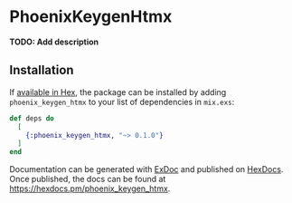 # PhoenixKeygenHtmx

**TODO: Add description**

## Installation

If [available in Hex](https://hex.pm/docs/publish), the package can be installed
by adding `phoenix_keygen_htmx` to your list of dependencies in `mix.exs`:

```elixir
def deps do
  [
    {:phoenix_keygen_htmx, "~> 0.1.0"}
  ]
end
```

Documentation can be generated with [ExDoc](https://github.com/elixir-lang/ex_doc)
and published on [HexDocs](https://hexdocs.pm). Once published, the docs can
be found at <https://hexdocs.pm/phoenix_keygen_htmx>.

